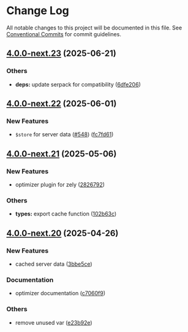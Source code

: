 # Change Log

All notable changes to this project will be documented in this file.
See [Conventional Commits](https://conventionalcommits.org) for commit guidelines.

## [4.0.0-next.23](https://github.com/zely-js/zely/compare/v4.0.0-next.22...v4.0.0-next.23) (2025-06-21)


### Others

* **deps:** update serpack for compatibility ([6dfe206](https://github.com/zely-js/zely/commit/6dfe206e4e085ba323d3578724eb6a7514bf8fcd))



## [4.0.0-next.22](https://github.com/zely-js/zely/compare/v4.0.0-next.21...v4.0.0-next.22) (2025-06-01)


### New Features

* `$store` for server data ([#548](https://github.com/zely-js/zely/issues/548)) ([fc7fd61](https://github.com/zely-js/zely/commit/fc7fd61ca33c3368a2a755a19079bf1f1e1c53b5))



## [4.0.0-next.21](https://github.com/zely-js/zely/compare/v4.0.0-next.20...v4.0.0-next.21) (2025-05-06)


### New Features

* optimizer plugin for zely ([2826792](https://github.com/zely-js/zely/commit/2826792dba4cfac8f97c497aa6704fb59de31c20))


### Others

* **types:** export cache function ([102b63c](https://github.com/zely-js/zely/commit/102b63c6c9d3b0da48226bd84b3a4d3303d93135))



## [4.0.0-next.20](https://github.com/zely-js/zely/compare/v4.0.0-next.19...v4.0.0-next.20) (2025-04-26)


### New Features

* cached server data ([3bbe5ce](https://github.com/zely-js/zely/commit/3bbe5ce1976002e1871aedf94434c8a720402936))


### Documentation

* optimizer documentation ([c7060f9](https://github.com/zely-js/zely/commit/c7060f9c2ffd32255958e98dc79af1e4e77420f7))


### Others

* remove unused var ([e23b92e](https://github.com/zely-js/zely/commit/e23b92ecc3675f7d53ebad4f9c8c30c4e15bd862))
